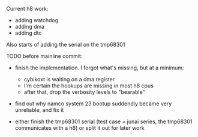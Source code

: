 Current h8 work:
- adding watchdog
- adding dma
- adding dtc

Also starts of adding the serial on the tmp68301

TODO before mainline commit:
- finish the implementation.  I forgot what's missing, but at a minimum:
  - cybikoxt is waiting on a dma register
  - I'm certain the hookups are missing in most h8 cpus
  - after that, drop the verbosity levels to "bearable"

- find out why namco system 23 bootup suddendly became very
  unreliable, and fix it

- either finish the tmp68301 serial (test case = junai series, the
  tmp68301 communicates with a h8) or split it out for later work
